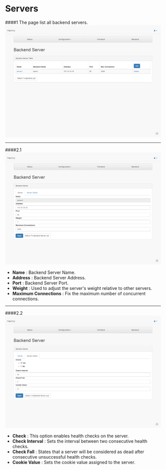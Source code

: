 # Servers

####1
The page list all backend servers.
![backend_server_list](../images/backend_server_list.png)

---
####2.1
![backend_server_add_1](../images/backend_server_add_1.png)
* **Name** : Backend Server Name.
* **Address** : Backend Server Address.
* **Port** : Backend Server Port.
* **Weight** : Used to adjust the server's weight relative to
other servers.
* **Maximum Connections** : Fix the maximum number of concurrent connections.

---
####2.2
![backend_server_add_2](../images/backend_server_add_2.png)
* **Check** : This option enables health checks on the server.
* **Check Interval** : Sets the interval between two consecutive health checks.
* **Check Fall** : States that a server will be considered as dead after
<count> consecutive unsuccessful health checks.
* **Cookie Value** : Sets the cookie value assigned to the server.
